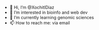 - 👋 Hi, I’m @XochitlDiaz
- 👀 I’m interested in bioinfo and web dev
- 🌱 I’m currently learning genomic sciences
- 📫 How to reach me: via email

<!---
XochitlDiaz/XochitlDiaz is a ✨ special ✨ repository because its `README.md` (this file) appears on your GitHub profile.
You can click the Preview link to take a look at your changes.
--->
